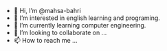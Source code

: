 - 👋 Hi, I’m @mahsa-bahri
- 👀 I’m interested in english learning and programing.
- 🌱 I’m currently learning computer engineering.
- 💞️ I’m looking to collaborate on ...
- 📫 How to reach me ...

<!---
mahsa-bahri/mahsa-bahri is a ✨ special ✨ repository because its `README.md` (this file) appears on your GitHub profile.
You can click the Preview link to take a look at your changes.
--->
